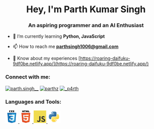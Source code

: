 <h1 align="center">Hey, I'm Parth Kumar Singh</h1>
<h3 align="center">An aspiring programmer and an AI Enthusiast</h3>

- 🌱 I’m currently learning **Python, JavaScript**

- 📫 How to reach me **parthsingh1006@gmail.com**

- 📄 Know about my experiences [https://roaring-daifuku-9df0be.netlify.app/](https://roaring-daifuku-9df0be.netlify.app/)

<h3 align="left">Connect with me:</h3>
<p align="left">
<a href="https://instagram.com/parth.singh__" target="blank"><img align="center" src="https://raw.githubusercontent.com/rahuldkjain/github-profile-readme-generator/master/src/images/icons/Social/instagram.svg" alt="parth.singh__" height="30" width="40" /></a>
<a href="https://www.hackerrank.com/parthz" target="blank"><img align="center" src="https://raw.githubusercontent.com/rahuldkjain/github-profile-readme-generator/master/src/images/icons/Social/hackerrank.svg" alt="parthz" height="30" width="40" /></a>
<a href="https://www.leetcode.com/_p4rth" target="blank"><img align="center" src="https://raw.githubusercontent.com/rahuldkjain/github-profile-readme-generator/master/src/images/icons/Social/leet-code.svg" alt="_p4rth" height="30" width="40" /></a>
</p>

<h3 align="left">Languages and Tools:</h3>
<p align="left"> <a href="https://www.w3schools.com/css/" target="_blank" rel="noreferrer"> <img src="https://raw.githubusercontent.com/devicons/devicon/master/icons/css3/css3-original-wordmark.svg" alt="css3" width="40" height="40"/> </a> <a href="https://www.w3.org/html/" target="_blank" rel="noreferrer"> <img src="https://raw.githubusercontent.com/devicons/devicon/master/icons/html5/html5-original-wordmark.svg" alt="html5" width="40" height="40"/> </a> <a href="https://developer.mozilla.org/en-US/docs/Web/JavaScript" target="_blank" rel="noreferrer"> <img src="https://raw.githubusercontent.com/devicons/devicon/master/icons/javascript/javascript-original.svg" alt="javascript" width="40" height="40"/> </a> <a href="https://www.python.org" target="_blank" rel="noreferrer"> <img src="https://raw.githubusercontent.com/devicons/devicon/master/icons/python/python-original.svg" alt="python" width="40" height="40"/> </a> </p>
